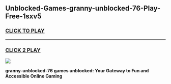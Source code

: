 
## Unblocked-Games-granny-unblocked-76-Play-Free-1sxv5
<h3>
<a href="https://premium76.site?title=granny-unblocked-76&ref=12A">CLICK TO PLAY</a></h3>
<hr>

<h3>
<a href="https://premium76.site?title=granny-unblocked-76&ref=12A">CLICK 2 PLAY</a>
  
</h3>

<a href="https://premium76.site?title=granny-unblocked-76&ref=12A"><img src="https://clearcache.store/games.png"></a>


**granny-unblocked-76 games unblocked: Your Gateway to Fun and Accessible Online Gaming**

